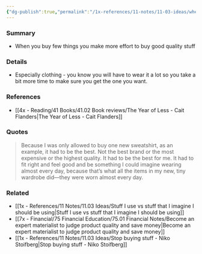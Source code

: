 ```yaml
---
{"dg-publish":true,"permalink":"/1x-references/11-notes/11-03-ideas/when-you-buy-few-things-you-make-more-effort-to-buy-good-quality-stuff/","title":"When you buy few things you make more effort to buy good quality stuff","created":"2024-08-08T22:40:51.284+03:00","updated":"2024-08-09T06:18:04.421+03:00"}
---
```



### Summary
- When you buy few things you make more effort to buy good quality stuff

### Details
- Especially clothing - you know you will have to wear it a lot so you take a bit more time to make sure you get the one you want.

### References
- [[4x - Reading/41 Books/41.02 Book reviews/The Year of Less - Cait Flanders\|The Year of Less - Cait Flanders]]

### Quotes
>  Because I was only allowed to buy one new sweatshirt, as an example, it had to be the best. Not the best brand or the most expensive or the highest quality. It had to be the best for me. It had to fit right and feel good and be something I could imagine wearing almost every day, because that’s what all the items in my new, tiny wardrobe did—they were worn almost every day. 


### Related
- [[1x - References/11 Notes/11.03 Ideas/Stuff I use vs stuff that I imagine I should be using\|Stuff I use vs stuff that I imagine I should be using]]
- [[7x - Financial/75 Financial Education/75.01 Financial Notes/Become an expert materialist to judge product quality and save money\|Become an expert materialist to judge product quality and save money]]
- [[1x - References/11 Notes/11.03 Ideas/Stop buying stuff - Niko Stoifberg\|Stop buying stuff - Niko Stoifberg]]